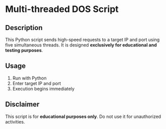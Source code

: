 # Multi-threaded DOS Script  

## Description  
This Python script sends high-speed requests to a target IP and port using five simultaneous threads. It is designed **exclusively for educational and testing purposes**.  

## Usage  
1. Run with Python  
2. Enter target IP and port  
3. Execution begins immediately  

## Disclaimer  
This script is for **educational purposes only**. Do not use it for unauthorized activities.  
